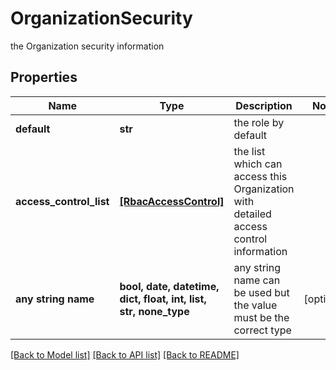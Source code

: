 # OrganizationSecurity

the Organization security information

## Properties
Name | Type | Description | Notes
------------ | ------------- | ------------- | -------------
**default** | **str** | the role by default | 
**access_control_list** | [**[RbacAccessControl]**](RbacAccessControl.md) | the list which can access this Organization with detailed access control information | 
**any string name** | **bool, date, datetime, dict, float, int, list, str, none_type** | any string name can be used but the value must be the correct type | [optional]

[[Back to Model list]](../README.md#documentation-for-models) [[Back to API list]](../README.md#documentation-for-api-endpoints) [[Back to README]](../README.md)


